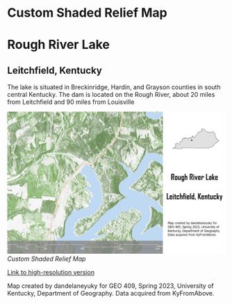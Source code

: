 # Custom Shaded Relief Map
# Rough River Lake
## Leitchfield, Kentucky

The lake is situated in Breckinridge, Hardin, and Grayson counties in south central Kentucky. The dam is located on the Rough River, about 20 miles from Leitchfield and 90 miles from Louisville

![Caption of map](map.jpg)     
*Custom Shaded Relief Map*

[Link to high-resolution version](hi-res.pdf)     

Map created by dandelaneyuky for GEO 409, Spring 2023, University of Kentucky, Department of Geography. Data acquired from KyFromAbove.